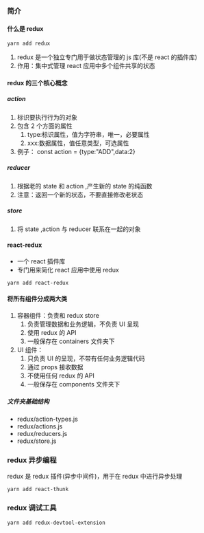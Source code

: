 ### 简介

#### 什么是 redux

```shell
yarn add redux
```

1. redux 是一个独立专门用于做状态管理的 js 库(不是 react 的插件库)
2. 作用：集中式管理 react 应用中多个组件共享的状态

#### redux 的三个核心概念

##### action

1. 标识要执行行为的对象
2. 包含 2 个方面的属性
   1. type:标识属性，值为字符串，唯一，必要属性
   2. xxx:数据属性，值任意类型，可选属性
3. 例子： const action = {type:"ADD",data:2}

##### reducer

1. 根据老的 state 和 action ,产生新的 state 的纯函数
2. 注意：返回一个新的状态，不要直接修改老状态

##### store

1. 将 state ,action 与 reducer 联系在一起的对象

#### react-redux

- 一个 react 插件库
- 专门用来简化 react 应用中使用 redux

```shell
yarn add react-redux
```

#### 将所有组件分成两大类

1. 容器组件：负责和 redux store
   1. 负责管理数据和业务逻辑，不负责 UI 呈现
   2. 使用 redux 的 API
   3. 一般保存在 containers 文件夹下
2. UI 组件：
   1. 只负责 UI 的呈现，不带有任何业务逻辑代码
   2. 通过 props 接收数据
   3. 不使用任何 redux 的 API
   4. 一般保存在 components 文件夹下

##### 文件夹基础结构

- redux/action-types.js
- redux/actions.js
- redux/reducers.js
- redux/store.js

### redux 异步编程

redux 是 redux 插件(异步中间件)，用于在 redux 中进行异步处理

```shell
yarn add react-thunk
```

### redux 调试工具

```shell
yarn add redux-devtool-extension
```
